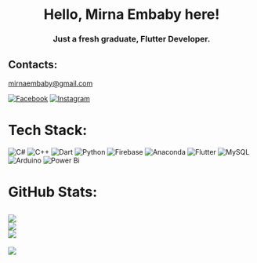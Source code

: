 
<h1 align="center">Hello, Mirna Embaby here!</h1>
<h3 align="center">Just a fresh graduate, Flutter Developer.</h3>

## Contacts:
mirnaembaby@gmail.com

[![Facebook](https://img.shields.io/badge/Facebook-%231877F2.svg?logo=Facebook&logoColor=white)](https://facebook.com/mirna.embaby) [![Instagram](https://img.shields.io/badge/Instagram-%23E4405F.svg?logo=Instagram&logoColor=white)](https://instagram.com/mirna.embaby) 

# Tech Stack:
![C#](https://img.shields.io/badge/c%23-%23239120.svg?style=flat&logo=csharp&logoColor=white) ![C++](https://img.shields.io/badge/c++-%2300599C.svg?style=flat&logo=c%2B%2B&logoColor=white) ![Dart](https://img.shields.io/badge/dart-%230175C2.svg?style=flat&logo=dart&logoColor=white) ![Python](https://img.shields.io/badge/python-3670A0?style=flat&logo=python&logoColor=ffdd54) ![Firebase](https://img.shields.io/badge/firebase-%23039BE5.svg?style=flat&logo=firebase) ![Anaconda](https://img.shields.io/badge/Anaconda-%2344A833.svg?style=flat&logo=anaconda&logoColor=white) ![Flutter](https://img.shields.io/badge/Flutter-%2302569B.svg?style=flat&logo=Flutter&logoColor=white) ![MySQL](https://img.shields.io/badge/mysql-%2300000f.svg?style=flat&logo=mysql&logoColor=white) ![Arduino](https://img.shields.io/badge/-Arduino-00979D?style=flat&logo=Arduino&logoColor=white) ![Power Bi](https://img.shields.io/badge/power_bi-F2C811?style=flat&logo=powerbi&logoColor=black)
# GitHub Stats:
![](https://github-readme-stats.vercel.app/api?username=mirnaembaby&theme=radical&hide_border=false&include_all_commits=false&count_private=true)<br/>
![](https://github-readme-streak-stats.herokuapp.com/?user=mirnaembaby&theme=radical&hide_border=false)<br/>
![](https://github-readme-stats.vercel.app/api/top-langs/?username=mirnaembaby&theme=radical&hide_border=false&include_all_commits=false&count_private=true&layout=compact)
---
[![](https://visitcount.itsvg.in/api?id=mirnaembaby&icon=5&color=5)](https://visitcount.itsvg.in)

<!-- Proudly created with GPRM ( https://gprm.itsvg.in ) -->

